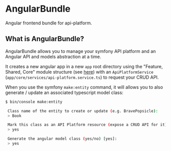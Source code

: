 # AngularBundle
Angular frontend bundle for api-platform.

## What is AngularBundle?

AngularBundle allows you to manage your symfony API platform and an Angular
API and models abstraction at a time.

It creates a new angular app in a new `app` root directory using the
"Feature, Shared, Core" module structure (see [here](https://www.intertech.com/angular-module-tutorial-application-structure-using-modules/))
with an `ApiPlatformService` (`app/core/services/api-platform.service.ts`) to
request your CRUD API.

When you use the symfony `make:entity` command, it will allows you to also
generate / update an associated typescript model class:

```bash
$ bin/console make:entity

 Class name of the entity to create or update (e.g. BravePopsicle):
 > Book

 Mark this class as an API Platform resource (expose a CRUD API for it) (yes/no) [no]:
 > yes

 Generate the angular model class (yes/no) [yes]:
 > yes

```
